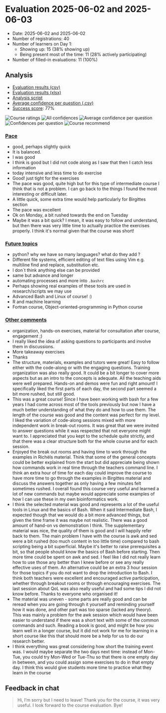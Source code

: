 # Evaluation 2025-06-02 and 2025-06-03

- Date: 2025-06-02 and 2025-06-02
- Number of registrations: 40
- Number of learners on Day 1:
    - Showing up: 15 (38% showing up)
    - Being present most of the time: 11 (28% actively participating)
- Number of filled-in evaluations: 11 (100%)

## Analysis

- [Evaluation results (csv)](results.csv)
- [Evaluation results (xlsx)](results.xlsx)
- [Analysis script](analyse.R)
- [Average confidence per question (.csv)](average_confidences.csv)
- [Success score](success_score.txt): 77%

![Course ratings](course_rating.png)
![All confidences](all_confidences.png)
![Average confidence per question](average_confidences_per_question.png)
![Confidences per question](confidences_per_question.png)
![Course recommend](recommend.png)

### [Pace](pace.txt)

- good, perhaps slightly quick
- It is balanced.
- I was good
- I think is good but I did not code along
  as I saw that then I catch less information
- today intensive and less time to do exercise
- Good! just tight for the exercises
- The pace was good, quite high but for this type of intermediate course
  I think that is not a problem.
  I can go back to the things I found the most interesting or difficult later.
- A little quick, some extra time would help particularly for Birgittes section
- The pace was excellent
- Ok on Monday, a bit rushed towards the end on Tuesday
- Maybe it was a bit quick? I mean, it was easy to follow and understand,
  but then there was very little time to actually practice the exercises
  properly.
  I think it's normal given that the course was short!

### [Future topics](future_topics.txt)

- python? why we have so many languages? what do they add ?
- Different file systems, efficient editing of text files using Vim
  e.g. multiline find and replace, substitution etc.
- I don´t think anything else can be provided
- same but advance and longer
- automating processes and more into `.bashrc`
- Perhaps showing real examples of these tools are used
  in research/scripts we may use
- Advanced Bash and Linux of course! :)
- R and machine learning
- Fortran course, Object-oriented-programming in Python course

### [Other comments](comments.txt)

- organization, hands-on exercises, material for consultation after course,
  engagement ;)
- I really liked the idea of asking questions to participants
  and involve them in discussions.
- More takeaway exercises
- Thanks
- The structure, materials, examples and tutors were great!
  Easy to follow either with the code-along or with the engaging questions.
  Training organization was also really good.
  It could be a bit longer to cover more aspects but as an intro to the
  concepts is adequate.
  All the teaching aids were well prepared.
  Hands-on and demos were fun and right amount!
  I specifically liked the first parts of each day,
  the second part seemed a bit more rushed, but still good.
- This was a great course! Since I have been working with bash for a few years
  I had come across most of the tools previously
  but now I have a much better understanding of what they do
  and how to use them.
  The length of the course was good and the content was perfect for my level.
  I liked the variation of code-along sessions mixed with more independent work
  in break-out rooms.
  It was great that we were invited to answer questions
  while it was respected that not everyone might want to.
  I appreciated that you kept to the schedule quite strictly,
  and that there was a clear structure both for the whole course
  and for each session.
- Enjoyed the break out rooms and having time to work through the examples
  in Richèls material.
  Think that some of the general concepts could be better explained
  from the start but did appreciate being shown
  how commands work in real time through the teachers command line.
  I think an extra hour of time for each day could improve the course
  to have more time to go through the examples in Birgittes material
  and discuss the answers together as only having a few minutes
  felt sometimes rushed.
  I overall found this course very useful and learned a lot of new commands
  but maybe would appreciate some examples
  of how I can use these in my own bioinformatics work.
- I think the selected material was good and represents
  a lot of the useful tools in Linux and the basics of Bash.
  When it said Intermediate Bash, I expected though that we would do a bit
  more advanced things, but given the time frame it was maybe not realistic.
  There was a good amount of hand-on vs demonstration I think.
  The supplementary material was nice, the quality of them is good
  and I will happily refer back to them.
  The main problem I have with the course is awk and sed were a bit rushed
  (too much content in too little time) compared to bash scripting
  being a bit superficial. Maybe it's better to raise prerequisites a bit,
  so that people should know the basics of Bash before starting.
  Then more time could be spent on awk and sed.
  I feel like I did not really learn how to use those any better
  than I knew before or see any really effective uses of them.
  An alternative could be an extra 3 hour session for those topics
  if you do not want to drop the introduction to Bash.
  I think both teachers were excellent and encouraged active participation,
  whether through breakout rooms or through encouraging exercises.
  The last session about QoL was also really useful and had some tips
  I did not know before. Thanks to everyone who organised it!
- The material was uneven - some parts are really good and can be reread when
  you are going through it yourself and reminding yourself how it was done,
  and other part was too sparse (lacked any theory).
  This was mainly a problem for the awk session which would have been easier
  to understand if there was a short text with some of the common commands
  and such.
  Reading a book is good, and might be how you learn well in a longer course,
  but it did not work for me for learning in a short course like this
  that should more be a help for us to do our research better.
- I think everything was great considering how short the training event was.
  I would maybe separate the two days next time:
  instead of Mon-Tue, you could try Mon-Wed or Tue-Thu so that there
  is one empty day in between, and you could assign some exercises
  to do in that empty day.
  I think this would give students more time to practice
  what they learn in the course

## Feedback in chat

> Hi, I’m sorry but I need to leave!
> Thank you for the course, it was very useful.
> I look forward to the course evaluation. Bye!

